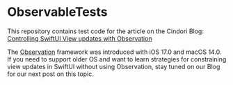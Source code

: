 # ObservableTests

This repository contains test code for the article on the Cindori Blog: [Controlling SwiftUI View updates with Observation](https://cindori.com/developer/observation-in-swiftui)

The [Observation](https://developer.apple.com/documentation/observation) framework was introduced with iOS 17.0 and macOS 14.0. If you need to support older OS and want to learn strategies for constraining view updates in SwiftUI without using Observation, stay tuned on our Blog for our next post on this topic.
